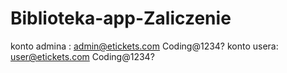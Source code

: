 # Biblioteka-app-Zaliczenie

konto admina : admin@etickets.com  Coding@1234?
konto usera: user@etickets.com   Coding@1234?
